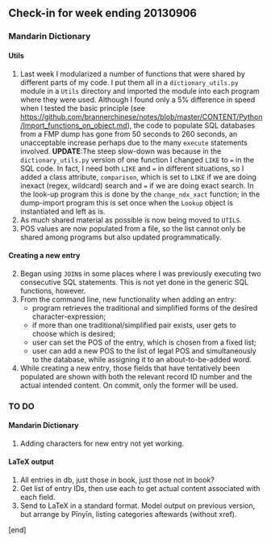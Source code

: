 ## Check-in for week ending 20130906

### Mandarin Dictionary

#### Utils
 
  1. Last week I modularized a number of functions that were shared by different parts of my code. I put them all in a `dictionary_utils.py` module in a `Utils` directory and imported the module into each program where they were used. Although I found only a 5% difference in speed when I tested the basic principle (see https://github.com/brannerchinese/notes/blob/master/CONTENT/Python/Import_functions_on_object.md), the code to populate SQL databases from a FMP dump has gone from 50 seconds to 260 seconds, an unacceptable increase perhaps due to the many `execute` statements involved. **UPDATE**:The steep slow-down was because in the `dictionary_utils.py` version of one function I changed `LIKE` to `=` in the SQL code. In fact, I need both `LIKE` and `=` in different situations, so I added a class attribute, `comparison`, which is set to `LIKE` if we are doing inexact (regex, wildcard) search and `=` if we are doing exact search. In the look-up program this is done by the `change_ndx_xact` function; in the dump-import program this is set once when the `Lookup` object is instantiated and left as is.
  2. As much shared material as possible is now being moved to `UTILS`.
  2. POS values are now populated from a file, so the list cannot only be shared among programs but also updated programmatically. 

#### Creating a new entry

  2. Began using `JOIN`s in some places where I was previously executing two consecutive SQL statements. This is not yet done in the generic SQL functions, however.
  3. From the command line, new functionality when adding an entry:
     * program retrieves the traditional and simplified forms of the desired character-expression;
     * if more than one traditional/simplified pair exists, user gets to choose which is desired;
     * user can set the POS of the entry, which is chosen from a fixed list;
     * user can add a new POS to the list of legal POS and simultaneously to the database, while assigning it to an about-to-be-added word.
  1. While creating a new entry, those fields that have tentatively been populated are shown with both the relevant record ID number and the actual intended content. On commit, only the former will be used. 

### TO DO

#### Mandarin Dictionary

  1. Adding characters for new entry not yet working.

#### LaTeX output

  1. All entries in db, just those in book, just those not in book?
  2. Get list of entry IDs, then use each to get actual content associated with each field.
  3. Send to LaTeX in a standard format. Model output on previous version, but arrange by Pīnyīn, listing categories aftewards (without xref). 

[end]
